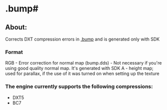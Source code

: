 # .bump#

## About:
Corrects DXT compression errors in [.bump](bump.md) and is generated only with SDK

### Format

RGB - Error correction for normal map (bump.dds) - Not necessary if you're using good quality normal map. It's generated with SDK
A - height map; used for parallax, if the use of it was turned on when setting up the texture

### The engine currently supports the following compressions:

- DXT5
- BC7